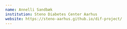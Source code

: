 ```yaml
---
name: Annelli Sandbæk
institution: Steno Diabetes Center Aarhus
website: https://steno-aarhus.github.io/dif-project/
---
```

